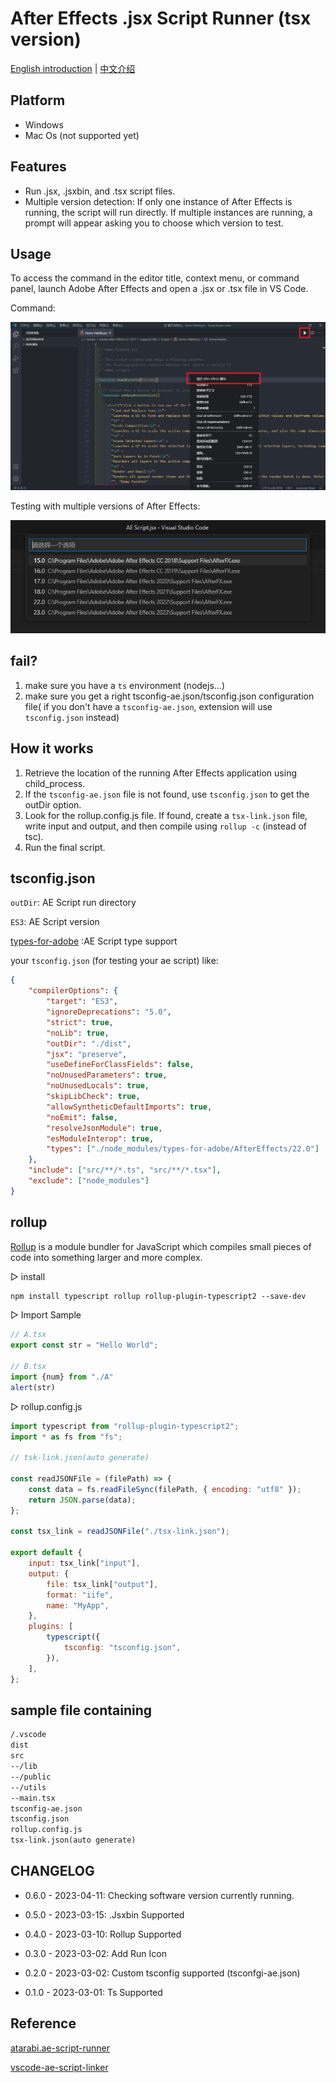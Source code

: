 # After Effects .jsx Script Runner (tsx version)

[English introduction](./README-ZH.md) | [中文介绍](./README-ZH.md)

## Platform

- Windows
- Mac Os (not supported yet)

## Features

- Run .jsx, .jsxbin, and .tsx script files.
- Multiple version detection: If only one instance of After Effects is running, the script will run directly. If multiple instances are running, a prompt will appear asking you to choose which version to test.

## Usage

To access the command in the editor title, context menu, or command panel, launch Adobe After Effects and open a .jsx or .tsx file in VS Code.

Command:

<div align=center><img src="./preview/pic.png" /></div>

Testing with multiple versions of After Effects:

<div align=center><img src="./preview/aes.png" /></div>

## fail?

1. make sure you have a `ts` environment (nodejs...)
2. make sure you get a right tsconfig-ae.json/tsconfig.json configuration file( if you don't have a `tsconfig-ae.json`, extension will use `tsconfig.json` instead)

## How it works

1. Retrieve the location of the running After Effects application using child_process.
2. If the `tsconfig-ae.json` file is not found, use `tsconfig.json` to get the outDir option.
3. Look for the rollup.config.js file. If found, create a `tsx-link.json` file, write input and output, and then compile using `rollup -c` (instead of tsc).
4. Run the final script.

## tsconfig.json

`outDir`: AE Script run directory

`ES3`: AE Script version

[types-for-adobe](https://github.com/aenhancers/Types-for-Adobe) :AE Script type support

your `tsconfig.json` (for testing your ae script) like:

```json
{
    "compilerOptions": {
        "target": "ES3",
        "ignoreDeprecations": "5.0",
        "strict": true,
        "noLib": true,
        "outDir": "./dist",
        "jsx": "preserve",
        "useDefineForClassFields": false,
        "noUnusedParameters": true,
        "noUnusedLocals": true,
        "skipLibCheck": true,
        "allowSyntheticDefaultImports": true,
        "noEmit": false,
        "resolveJsonModule": true,
        "esModuleInterop": true,
        "types": ["./node_modules/types-for-adobe/AfterEffects/22.0"]
    },
    "include": ["src/**/*.ts", "src/**/*.tsx"],
    "exclude": ["node_modules"]
}
```

## rollup

[Rollup](https://rollupjs.org/introduction/) is a module bundler for JavaScript which compiles small pieces of code into something larger and more complex.

▷ install

```txt
npm install typescript rollup rollup-plugin-typescript2 --save-dev
```

▷  Import Sample

```typescript
// A.tsx
export const str = "Hello World";

// B.tsx
import {num} from "./A"
alert(str)
```

▷ rollup.config.js

```javascript
import typescript from "rollup-plugin-typescript2";
import * as fs from "fs";

// tsk-link.json(auto generate) 

const readJSONFile = (filePath) => {
    const data = fs.readFileSync(filePath, { encoding: "utf8" });
    return JSON.parse(data);
};

const tsx_link = readJSONFile("./tsx-link.json");

export default {
    input: tsx_link["input"],
    output: {
        file: tsx_link["output"],
        format: "iife",
        name: "MyApp",
    },
    plugins: [
        typescript({
            tsconfig: "tsconfig.json",
        }),
    ],
};
```

## sample file containing

```txt
/.vscode
dist
src
--/lib
--/public
--/utils
--main.tsx
tsconfig-ae.json
tsconfig.json
rollup.config.js
tsx-link.json(auto generate)
```

## CHANGELOG

- 0.6.0 - 2023-04-11: Checking software version currently running.

- 0.5.0 - 2023-03-15: .Jsxbin Supported

- 0.4.0 - 2023-03-10: Rollup Supported

- 0.3.0 - 2023-03-02: Add Run Icon

- 0.2.0 - 2023-03-02: Custom tsconfig supported (tsconfgi-ae.json)

- 0.1.0 - 2023-03-01: Ts Supported

## Reference

[atarabi.ae-script-runner](https://marketplace.visualstudio.com/items?itemName=atarabi.ae-script-runner)

[vscode-ae-script-linker](https://github.com/zpfz/vscode-ae-script-linker)
